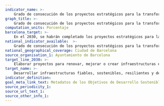 ```yaml
---
indicator_name: >-
    Grado de consecución de los proyectos estratégicos para la transformación económica de Barcelona
graph_title: >-
    Grado de consecución de los proyectos estratégicos para la transformación económica de Barcelona
computation_units: Porcentaje
barcelona_target: >-
    En el 2030, se habrán completado los proyectos estratégicos para la transformación económica de Barcelona
national_indicator_available:  >-
    Grado de consecución de los proyectos estratégicos para la transformación económica de Barcelona
national_geographical_coverage: Ciudad de Barcelona 
source_organisation_1: Ayuntamiento de Barcelona
target_line_2030: >-
    Elaborar proyectos para renovar, mejorar o crear infraestructuras en los ámbitos de la salud, la movilidad, la energía, la investigación científica y la transformación digital, que son estratégicas para la transformación económica y urbana de Barcelona; conseguir la financiación necesaria e impulsar su realización
target_name: >-
    Desarrollar infraestructuras fiables, sostenibles, resilientes y de calidad, incluyendo infraestructuras regionales y transfronterizas, para apoyar el desarrollo económico y el bienestar humano, con especial atención a su acceso asequible y equitativo para todas las personas
indicator_definition:
goal_meta_link_text: Metadatos de los Objetivos de Desarrollo Sostenible de las Naciones Unidas (pdf 894kB)
source_periodicity_1: 
source_url_text_1: 
source_other_info_1:
---
```

